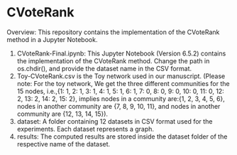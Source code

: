 # CVoteRank
Overview: This repository contains the implementation of the CVoteRank method in a Jupyter Notebook.

 1. CVoteRank-Final.ipynb: This Jupyter Notebook (Version 6.5.2) contains the implementation of the CVoteRank method. Change the path in os.chdir(), and provide the dataset name in the CSV format.
 2. Toy-CVoteRank.csv is the Toy network used in our manuscript. (Please note: For the toy network, We get the three different communities for the 15 nodes, i.e.,{1: 1, 2: 1, 3: 1, 4: 1, 5: 1, 6: 1, 7: 0, 8: 0, 9: 0, 10: 0, 11: 0, 12: 2, 13: 2, 14: 2, 15: 2}, implies nodes in a community are:{1, 2, 3, 4, 5, 6}, nodes in another community are {7, 8, 9, 10, 11}, and nodes in another community are {12, 13, 14, 15}).
 3. dataset: A folder containing 12 datasets in CSV format used for the experiments. Each dataset represents a graph.
 4. results: The computed results are stored inside the dataset folder of the respective name of the dataset.
